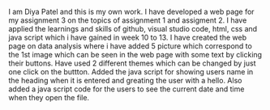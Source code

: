 I am Diya Patel and this is my own work. I have developed a web page for my assignment 3 on the topics of assignment 1 and assigment 2. 
I have applied the learnings and skills of github, visual studio code, html, css and java script which i have gained in week 10 to 13. 
I have created the web page on data analysis where i have added 5 picture which correspond to the 1st image which can be seen in the web page with some text by clicking their buttons. 
Have used 2 different themes which can be changed by just one click on the buttton. Added the java script for showing users name in the heading when it is entered and greating the user with a hello.
Also added a java script code for the users to see the current date and time when they open the file. 